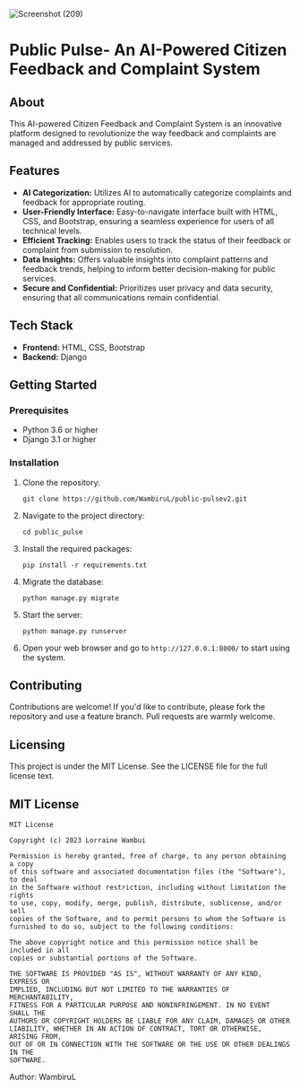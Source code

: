 ![Screenshot (209)](https://github.com/WambiruL/public-pulsev2/assets/69303622/7082cdb8-4ad0-48b7-af8c-fada21b3c5c7)

# Public Pulse- An AI-Powered Citizen Feedback and Complaint System

## About
This AI-powered Citizen Feedback and Complaint System is an innovative platform designed to revolutionize the way feedback and complaints are managed and addressed by public services. 

## Features
- **AI Categorization:** Utilizes AI to automatically categorize complaints and feedback for appropriate routing.
- **User-Friendly Interface:** Easy-to-navigate interface built with HTML, CSS, and Bootstrap, ensuring a seamless experience for users of all technical levels.
- **Efficient Tracking:** Enables users to track the status of their feedback or complaint from submission to resolution.
- **Data Insights:** Offers valuable insights into complaint patterns and feedback trends, helping to inform better decision-making for public services.
- **Secure and Confidential:** Prioritizes user privacy and data security, ensuring that all communications remain confidential.

## Tech Stack
- **Frontend:** HTML, CSS, Bootstrap
- **Backend:** Django

## Getting Started

### Prerequisites
- Python 3.6 or higher
- Django 3.1 or higher

### Installation
1. Clone the repository:
   ```
   git clone https://github.com/WambiruL/public-pulsev2.git
   ```
2. Navigate to the project directory:
   ```
   cd public_pulse
   ```
3. Install the required packages:
   ```
   pip install -r requirements.txt
   ```
4. Migrate the database:
   ```
   python manage.py migrate
   ```
5. Start the server:
   ```
   python manage.py runserver
   ```
6. Open your web browser and go to `http://127.0.0.1:8000/` to start using the system.

## Contributing
Contributions are welcome! If you'd like to contribute, please fork the repository and use a feature branch. Pull requests are warmly welcome.

## Licensing
This project is under the MIT License. See the LICENSE file for the full license text.

## MIT License

```
MIT License

Copyright (c) 2023 Lorraine Wambui

Permission is hereby granted, free of charge, to any person obtaining a copy
of this software and associated documentation files (the "Software"), to deal
in the Software without restriction, including without limitation the rights
to use, copy, modify, merge, publish, distribute, sublicense, and/or sell
copies of the Software, and to permit persons to whom the Software is
furnished to do so, subject to the following conditions:

The above copyright notice and this permission notice shall be included in all
copies or substantial portions of the Software.

THE SOFTWARE IS PROVIDED "AS IS", WITHOUT WARRANTY OF ANY KIND, EXPRESS OR
IMPLIED, INCLUDING BUT NOT LIMITED TO THE WARRANTIES OF MERCHANTABILITY,
FITNESS FOR A PARTICULAR PURPOSE AND NONINFRINGEMENT. IN NO EVENT SHALL THE
AUTHORS OR COPYRIGHT HOLDERS BE LIABLE FOR ANY CLAIM, DAMAGES OR OTHER
LIABILITY, WHETHER IN AN ACTION OF CONTRACT, TORT OR OTHERWISE, ARISING FROM,
OUT OF OR IN CONNECTION WITH THE SOFTWARE OR THE USE OR OTHER DEALINGS IN THE
SOFTWARE.
```

Author: WambiruL
